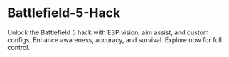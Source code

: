 # Battlefield-5-Hack
Unlock the Battlefield 5 hack with ESP vision, aim assist, and custom configs. Enhance awareness, accuracy, and survival. Explore now for full control.

